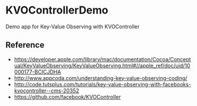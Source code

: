 # KVOControllerDemo
Demo app for Key-Value Observing with KVOController

## Reference
- https://developer.apple.com/library/mac/documentation/Cocoa/Conceptual/KeyValueObserving/KeyValueObserving.html#//apple_ref/doc/uid/10000177-BCICJDHA
- http://www.appcoda.com/understanding-key-value-observing-coding/
- http://code.tutsplus.com/tutorials/key-value-observing-with-facebooks-kvocontroller--cms-20352
- https://github.com/facebook/KVOController
